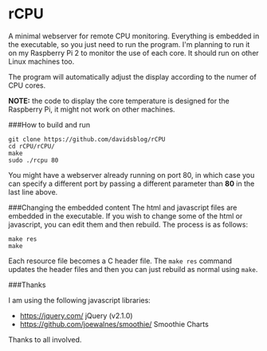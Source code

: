 # rCPU
A minimal webserver for remote CPU monitoring.  Everything is embedded in the executable, so you just need to run the program.  I'm planning to run it on my Raspberry Pi 2 to monitor the use of each core.  It should run on other Linux machines too.

The program will automatically adjust the display according to the numer of CPU cores.

**NOTE:** the code to display the core temperature is designed for the Raspberry Pi, it might not work on other machines.

###How to build and run
```
git clone https://github.com/davidsblog/rCPU
cd rCPU/rCPU/
make
sudo ./rcpu 80
```

You might have a webserver already running on port 80, in which case you can specify a different port by passing a different parameter than **80** in the last line above.

###Changing the embedded content
The html and javascript files are embedded in the executable.  If you wish to change some of the html or javascript, you can edit them and then rebuild. The process is as follows:
```
make res
make
```

Each resource file becomes a C header file.  The `make res` command updates the header files and then you can just rebuild as normal using `make`.

###Thanks

I am using the following javascript libraries:
- https://jquery.com/ jQuery (v2.1.0)
- https://github.com/joewalnes/smoothie/ Smoothie Charts 

Thanks to all involved.
